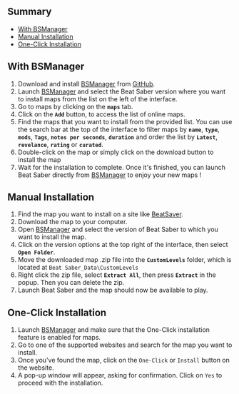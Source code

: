 ## Summary

- [With BSManager](#with-bsmanager)
- [Manual Installation](#manual-installation)
- [One-Click Installation](#one-click-installation)

## With BSManager

1. Download and install [BSManager](https://www.bsmanager.io) from [GitHub](https://github.com/Zagrios/bs-manager/releases/latest).
2. Launch [BSManager](https://www.bsmanager.io) and select the Beat Saber version where you want to install maps from the list on the left of the interface.
3. Go to  maps by clicking on the **`maps`** tab.
4. Click on the **`Add`** button, to access the list of online maps.
5. Find the maps that you want to install from the provided list. You can use the search bar at the top of the interface to filter maps by **`name`**, **`type`**, **`mods`**, **`Tags`**, **`notes per seconds`**, **`duration`** and order the list by **`Latest`**, **`revelance`**, **`rating`** or **`curated`**.
6. Double-click on the map or simply click on the download button to install the map
7. Wait for the installation to complete. Once it's finished, you can launch Beat Saber directly from [BSManager](https://www.bsmanager.io) to enjoy your new maps !

## Manual Installation

1. Find the map you want to install on a site like [BeatSaver](https://beatsaver.com).
2. Download the map to your computer.
3. Open [BSManager](https://www.bsmanager.io) and select the version of Beat Saber to which you want to install the map.
4. Click on the version options at the top right of the interface, then select **`Open Folder`**.
5. Move the downloaded map .zip file into the **`CustomLevels`** folder, which is located at `Beat Saber_Data\CustomLevels`
6. Right click the zip file, select **`Extract All`**, then press **`Extract`** in the popup. Then you can delete the zip.
7. Launch Beat Saber and the map should now be available to play.

## One-Click Installation

1. Launch [BSManager](https://www.bsmanager.io) and make sure that the One-Click installation feature is enabled for maps.
2. Go to one of the supported websites and search for the map you want to install.
3. Once you've found the map, click on the `One-Click` or `Install` button on the website.
4. A pop-up window will appear, asking for confirmation. Click on `Yes` to proceed with the installation.
